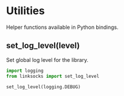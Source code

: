 # Utilities

Helper functions available in Python bindings.

## set_log_level(level)
Set global log level for the library.

```python
import logging
from linksocks import set_log_level

set_log_level(logging.DEBUG)
```